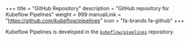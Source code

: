 +++
title = "GitHub Repository"
description = "GitHub repository for Kubeflow Pipelines"
weight = 999
manualLink = "https://github.com/kubeflow/pipelines"
icon = "fa-brands fa-github"
+++

Kubeflow Pipelines is developed in the [`kubeflow/pipelines`](https://github.com/kubeflow/pipelines) repository.